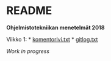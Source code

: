 # README

**Ohjelmistotekniikan menetelmät 2018**

Viikko 1: * [komentorivi.txt](https://github.com/oskarioskari/otm-harjoitustyo/blob/master/laskarit/viikko1/komentorivi.txt)
          * [gitlog.txt](https://github.com/oskarioskari/otm-harjoitustyo/blob/master/laskarit/viikko1/gitlog.txt)

*Work in progress*
